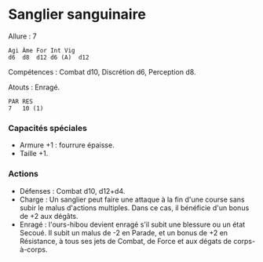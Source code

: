 # Sanglier sanguinaire

Allure : 7

	Agi	Âme	For	Int	Vig
	d6	d8	d12	d6 (A)	d12

Compétences : Combat d10, Discrétion d6, Perception d8.

Atouts : Enragé.

	PAR	RES
	7	10 (1)

### Capacités spéciales
- Armure +1 : fourrure épaisse.
- Taille +1.

### Actions
- Défenses : Combat d10, d12+d4.
- Charge : Un sanglier peut faire une attaque à la fin d'une course sans subir le malus d'actions multiples. Dans ce cas, il bénéficie d'un bonus de +2 aux dégâts. 
- Enragé : l'ours-hibou devient enragé s’il subit une blessure ou un état Secoué. Il subit un malus de -2 en Parade, et un bonus de +2 en Résistance, à tous ses jets de Combat, de Force et aux dégats de corps-à-corps.